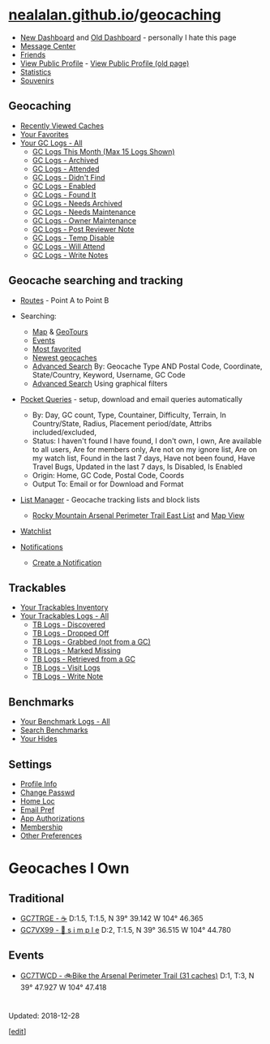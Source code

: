 # [nealalan.github.io](https://nealalan.github.io)/[geocaching](https://nealalan.github.io/geocaching)
- [New Dashboard](https://www.geocaching.com/account/dashboard) and [Old Dashboard](https://www.geocaching.com/my/default.aspx) - personally I hate this page 
- [Message Center](https://www.geocaching.com/account/messagecenter)
- [Friends](https://www.geocaching.com/my/myfriends.aspx)
- [View Public Profile](https://www.geocaching.com/p/default.aspx) - [View Public Profile (old page)](https://www.geocaching.com/profile/)
- [Statistics](https://www.geocaching.com/my/statistics.aspx)
- [Souvenirs](https://www.geocaching.com/my/souvenirs.aspx)


## Geocaching
- [Recently Viewed Caches](https://www.geocaching.com/my/recentlyviewedcaches.aspx)
- [Your Favorites](https://www.geocaching.com/my/favorites.aspx)
- [Your GC Logs - All](https://www.geocaching.com/my/logs.aspx?s=1)
  - [GC Logs This Month (Max 15 Logs Shown)](https://www.geocaching.com/my/geocaches.aspx)
  - [GC Logs - Archived](https://www.geocaching.com/my/logs.aspx?s=1&lt=5)
  - [GC Logs - Attended](https://www.geocaching.com/my/logs.aspx?s=1&lt=10)
  - [GC Logs - Didn't Find](https://www.geocaching.com/my/logs.aspx?s=1&lt=3)
  - [GC Logs - Enabled](https://www.geocaching.com/my/logs.aspx?s=1&lt=23)
  - [GC Logs - Found It](https://www.geocaching.com/my/logs.aspx?s=1&lt=2)
  - [GC Logs - Needs Archived](https://www.geocaching.com/my/logs.aspx?s=1&lt=7)
  - [GC Logs - Needs Maintenance](https://www.geocaching.com/my/logs.aspx?s=1&lt=45)
  - [GC Logs - Owner Maintenance](https://www.geocaching.com/my/logs.aspx?s=1&lt=46)  
  - [GC Logs - Post Reviewer Note](https://www.geocaching.com/my/logs.aspx?s=1&lt=18)  
  - [GC Logs - Temp Disable](https://www.geocaching.com/my/logs.aspx?s=1&lt=22)
  - [GC Logs - Will Attend](https://www.geocaching.com/my/logs.aspx?s=1&lt=9)
  - [GC Logs - Write Notes](https://www.geocaching.com/my/logs.aspx?s=1&lt=4)
 
  
## Geocache searching and tracking
- [Routes](https://www.geocaching.com/my/userroutes.aspx) - Point A to Point B
- Searching:
  - [Map](https://www.geocaching.com/map/) & [GeoTours](https://www.geocaching.com/play/geotours)
  - [Events](https://www.geocaching.com/play/search?origin=home&radius=30mi&ot=0&types=6,13,453,1304,3653,3774,4738,7005&pe=1&sort=PlaceDate&asc=True)
  - [Most favorited](https://www.geocaching.com/play/search?origin=home&ot=0&radius=30mi&sort=FavoritePoint&asc=False)
  - [Newest geocaches](https://www.geocaching.com/play/search?origin=home&ot=0&radius=30mi&types=2,3,8,137,5,11,1858,4,9,3773&sort=PlaceDate&asc=False)
  - [Advanced Search](https://www.geocaching.com/seek/nearest.aspx) By: Geocache Type AND Postal Code, Coordinate, State/Country, Keyword, Username, GC Code
  - [Advanced Search](https://www.geocaching.com/play/search) Using graphical filters
  
- [Pocket Queries](https://www.geocaching.com/pocket/) - setup, download and email queries automatically
  - By: Day, GC count, Type, Countainer, Difficulty, Terrain, In Country/State, Radius, Placement period/date, Attribs included/excluded, 
  - Status: I haven't found	I have found, I don't own, I own, Are available to all users, Are for members only, Are not on my ignore list, Are on my watch list, Found in the last 7 days, Have not been found, Have Travel Bugs, Updated in the last 7 days, Is Disabled, Is Enabled
  - Origin: Home, GC Code, Postal Code, Coords
  - Output To: Email or for Download and Format
  
- [List Manager](https://www.geocaching.com/account/lists) - Geocache tracking lists and block lists
  - [Rocky Mountain Arsenal Perimeter Trail East List](https://coord.info/BM5E94T) and [Map View](https://www.geocaching.com/map/default.aspx?asq=Ym09Qk01RTk0VA%3d%3d)
- [Watchlist](https://www.geocaching.com/my/watchlist.aspx)
- [Notifications](https://www.geocaching.com/notify/default.aspx)
  - [Create a Notification](https://www.geocaching.com/notify/edit.aspx)

## Trackables
- [Your Trackables Inventory](https://www.geocaching.com/my/inventory.aspx)
- [Your Trackables Logs - All](https://www.geocaching.com/my/logs.aspx?s=2)
  - [TB Logs - Discovered](https://www.geocaching.com/my/logs.aspx?s=2&lt=48)
  - [TB Logs - Dropped Off](https://www.geocaching.com/my/logs.aspx?s=2&lt=10)
  - [TB Logs - Grabbed (not from a GC)](https://www.geocaching.com/my/logs.aspx?s=2&lt=2)
  - [TB Logs - Marked Missing](https://www.geocaching.com/my/logs.aspx?s=2&lt=16)
  - [TB Logs - Retrieved from a GC](https://www.geocaching.com/my/logs.aspx?s=2&lt=5)
  - [TB Logs - Visit Logs](https://www.geocaching.com/my/logs.aspx?s=2&lt=75)
  - [TB Logs - Write Note](https://www.geocaching.com/my/logs.aspx?s=2&lt=3)

## Benchmarks
- [Your Benchmark Logs - All](https://www.geocaching.com/my/logs.aspx?s=3)
 - [Search Benchmarks](https://www.geocaching.com/mark/nearest.aspx?)
 - [Your Hides](https://www.geocaching.com/my/owned.aspx) 

## Settings
- [Profile Info](https://www.geocaching.com/account/settings/profile)
- [Change Passwd](https://www.geocaching.com/account/settings/changepassword)
- [Home Loc](https://www.geocaching.com/account/settings/homelocation)
- [Email Pref](https://www.geocaching.com/account/settings/emailpreferences)
- [App Authorizations](https://www.geocaching.com/account/settings/authorizations)
- [Membership](https://www.geocaching.com/account/settings/membership)
- [Other Preferences](https://www.geocaching.com/account/settings/preferences)

# Geocaches I Own
## Traditional
- [GC7TRGE - ☕](https://www.geocaching.com/geocache/GC7TRGE) D:1.5, T:1.5, N 39° 39.142 W 104° 46.365
- [GC7VX99 - 🌱 s i m p l e](https://www.geocaching.com/geocache/GC7VX99_s-i-m-p-l-e) D:2, T:1.5, N 39° 36.515 W 104° 44.780
## Events
- [GC7TWCD - 🚲Bike the Arsenal Perimeter Trail (31 caches)](https://www.geocaching.com/geocache/GC7TWCD_bike-the-arsenal-perimeter-trail-31-caches) D:1, T:3, N 39° 47.927 W 104° 47.418


#
Updated: 2018-12-28

[[edit](https://github.com/nealalan/geocaching/edit/master/README.md)]
